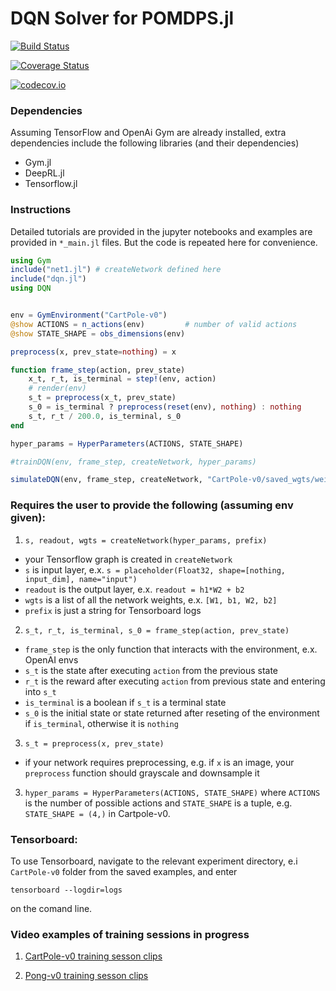# DQN Solver for POMDPS.jl


[![Build Status](https://travis-ci.org/etotheipluspi/DQN.jl.svg?branch=master)](https://travis-ci.org/etotheipluspi/DQN.jl)

[![Coverage Status](https://coveralls.io/repos/etotheipluspi/DQN.jl/badge.svg?branch=master&service=github)](https://coveralls.io/github/etotheipluspi/DQN.jl?branch=master)


[![codecov.io](http://codecov.io/github/etotheipluspi/DQN.jl/coverage.svg?branch=master)](http://codecov.io/github/etotheipluspi/DQN.jl?branch=master)

### Dependencies

Assuming TensorFlow and OpenAi Gym are already installed, extra dependencies include the following libraries (and their dependencies)

- Gym.jl
- DeepRL.jl
- Tensorflow.jl

### Instructions

Detailed tutorials are provided in the jupyter notebooks and examples are provided in `*_main.jl` files. But the code is repeated here for convenience.

```julia
using Gym
include("net1.jl") # createNetwork defined here
include("dqn.jl")
using DQN


env = GymEnvironment("CartPole-v0")
@show ACTIONS = n_actions(env)         # number of valid actions
@show STATE_SHAPE = obs_dimensions(env)

preprocess(x, prev_state=nothing) = x

function frame_step(action, prev_state)
    x_t, r_t, is_terminal = step!(env, action)
    # render(env)
    s_t = preprocess(x_t, prev_state)
    s_0 = is_terminal ? preprocess(reset(env), nothing) : nothing
    s_t, r_t / 200.0, is_terminal, s_0
end

hyper_params = HyperParameters(ACTIONS, STATE_SHAPE)

#trainDQN(env, frame_step, createNetwork, hyper_params)

simulateDQN(env, frame_step, createNetwork, "CartPole-v0/saved_wgts/weights-2000", 2, hyper_params)
```


### Requires the user to provide the following (assuming env given):
1. `s, readout, wgts = createNetwork(hyper_params, prefix)`
  * your Tensorflow graph is created in `createNetwork`
  * `s` is input layer, e.x. `s = placeholder(Float32, shape=[nothing, input_dim], name="input")`
  * `readout` is the output layer, e.x. `readout = h1*W2 + b2`
  * `wgts` is a list of all the network weights, e.x. `[W1, b1, W2, b2]`
  * `prefix` is just a string for Tensorboard logs
2. `s_t, r_t, is_terminal, s_0 = frame_step(action, prev_state)`
  * `frame_step` is the only function that interacts with the environment, e.x. OpenAI envs
  * `s_t` is the state after executing `action` from the previous state
  * `r_t` is the reward after executing `action` from previous state and entering into `s_t`
  * `is_terminal` is a boolean if `s_t` is a terminal state
  * `s_0` is the initial state or state returned after reseting of the environment if `is_terminal`, otherwise it is `nothing`
3. `s_t = preprocess(x, prev_state)`
  * if your network requires preprocessing, e.g. if `x` is an image, your `preprocess` function should grayscale and downsample it
3. `hyper_params = HyperParameters(ACTIONS, STATE_SHAPE)` where `ACTIONS` is the number of possible actions and `STATE_SHAPE` is a tuple, e.g. `STATE_SHAPE = (4,)` in Cartpole-v0.


### Tensorboard:

To use Tensorboard, navigate to the relevant experiment directory, e.i `CartPole-v0` folder from the saved examples, and enter

`tensorboard --logdir=logs`

on the comand line.

### Video examples of training sessions in progress

1. [CartPole-v0 training sesson clips](https://youtu.be/fDY96bwKw3M)

2. [Pong-v0 training sesson clips](https://youtu.be/_toBTIcEUpo)
